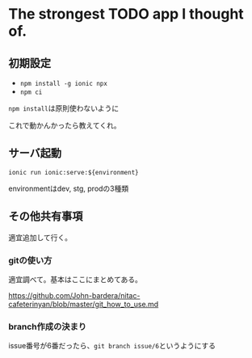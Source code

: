# The strongest TODO app I thought of.
## 初期設定
- `npm install -g ionic npx`
- `npm ci`

`npm install`は原則使わないように

これで動かんかったら教えてくれ。

## サーバ起動
`ionic run ionic:serve:${environment}`

environmentはdev, stg, prodの3種類

## その他共有事項
適宜追加して行く。

### gitの使い方
適宜調べて。基本はここにまとめてある。

https://github.com/John-bardera/nitac-cafeterinyan/blob/master/git_how_to_use.md

### branch作成の決まり
issue番号が6番だったら、`git branch issue/6`というようにする
